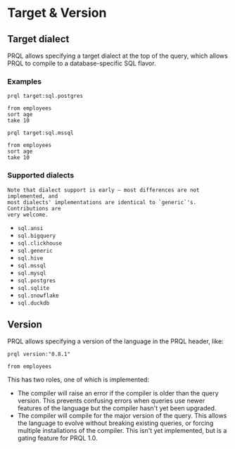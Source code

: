 # Target & Version

## Target dialect

PRQL allows specifying a target dialect at the top of the query, which allows
PRQL to compile to a database-specific SQL flavor.

### Examples

```prql
prql target:sql.postgres

from employees
sort age
take 10
```

```prql no-fmt
prql target:sql.mssql

from employees
sort age
take 10
```

### Supported dialects

```admonish note
Note that dialect support is early — most differences are not implemented, and
most dialects' implementations are identical to `generic`'s. Contributions are
very welcome.
```

- `sql.ansi`
- `sql.bigquery`
- `sql.clickhouse`
- `sql.generic`
- `sql.hive`
- `sql.mssql`
- `sql.mysql`
- `sql.postgres`
- `sql.sqlite`
- `sql.snowflake`
- `sql.duckdb`

## Version

PRQL allows specifying a version of the language in the PRQL header, like:

```prql no-fmt
prql version:"0.8.1"

from employees
```

This has two roles, one of which is implemented:

- The compiler will raise an error if the compiler is older than the query
  version. This prevents confusing errors when queries use newer features of the
  language but the compiler hasn't yet been upgraded.
- The compiler will compile for the major version of the query. This allows the
  language to evolve without breaking existing queries, or forcing multiple
  installations of the compiler. This isn't yet implemented, but is a gating
  feature for PRQL 1.0.
